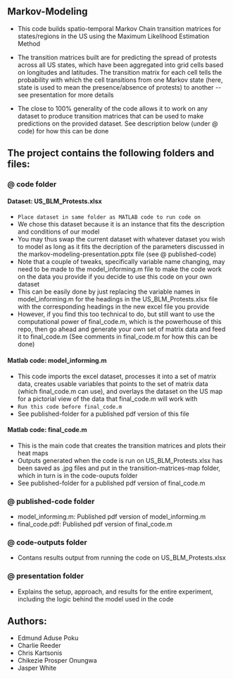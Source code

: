 ## Markov-Modeling
  -  This code builds spatio-temporal Markov Chain transition matrices for states/regions in the US using the Maximum Likelihood Estimation Method
  
  -  The transition matrices built are for predicting the spread of protests across all US states, which have been aggregated into grid 
    cells based on longitudes and latitudes. The transition matrix for each cell tells the probability with which the cell transitions 
    from one Markov state (here, state is used to mean the presence/absence of protests) to another -- see presentation for more details
    
  -  The close to 100% generality of the code allows it to work on any dataset to produce transition matrices that can be used to make predictions 
    on the provided dataset. See description below (under @ code) for how this can be done


## The project contains the following folders and files:
### @ code folder
#### Dataset: US_BLM_Protests.xlsx  
-	`Place dataset in same folder as MATLAB code to run code on`
- We chose this dataset because it is an instance that fits the description and conditions of our model
- You may thus swap the current dataset with whatever dataset you wish to model as long as it fits the 
  decription of the parameters discussed in the markov-modeling-presentation.pptx file (see @ published-code)
- Note that a couple of tweaks, specifically variable name changing, may need to be made to the model_informing.m 
  file to make the code work on the data you provide if you decide to use this code on your own dataset
- This can be easily done by just replacing the variable names in model_informing.m for the headings in the 
  US_BLM_Protests.xlsx file with the corresponding headings in the new excel file you provide
- However, if you find this too technical to do, but still want to use the computational power of final_code.m,
  which is the powerhouse of this repo, then go ahead and generate your own set of matrix data and feed it to 
  final_code.m (See comments in final_code.m for how this can be done)

#### Matlab code: model_informing.m
-	This code imports the excel dataset, processes it into a set of matrix data, creates usable variables that points 
  to the set of matrix data (which final_code.m can use), and overlays the dataset on the US map for a pictorial 
  view of the data that final_code.m will work with 
-	`Run this code before final_code.m`
- See published-folder for a published pdf version of this file

#### Matlab code: final_code.m
-	This is the main code that creates the transition matrices and plots their heat maps
- Outputs generated when the code is run on US_BLM_Protests.xlsx has been saved as .jpg 
  files and put in the transition-matrices-map folder, which in turn is in the code-ouputs folder
-	See published-folder for a published pdf version of final_code.m
      
### @ published-code folder
- model_informing.m: Published pdf version of model_informing.m
-	final_code.pdf: Published pdf version of final_code.m

### @ code-outputs folder
- Contans results output from running the code on US_BLM_Protests.xlsx

### @ presentation folder
- Explains the setup, approach, and results for the entire experiment, including the logic behind the model used in the code


## Authors: 
- Edmund Aduse Poku 
- Charlie Reeder 
- Chris Kartsonis
- Chikezie Prosper Onungwa
- Jasper White
  
